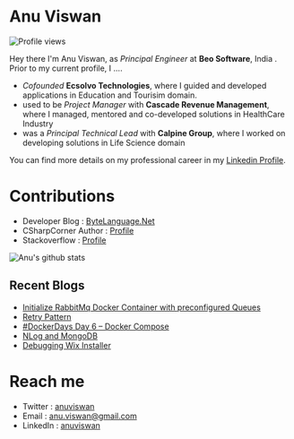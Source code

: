 # Anu Viswan
![Profile views](https://gpvc.arturio.dev/anuviswan)  

Hey there I'm Anu Viswan, as _Principal Engineer_ at **Beo Software**, India .  Prior to my current profile, I ....

* _Cofounded_ **Ecsolvo Technologies**, where I guided and developed applications in Education and Tourisim domain.
* used to be _Project Manager_ with **Cascade Revenue Management**, where I managed, mentored and co-developed solutions in HealthCare Industry
* was a _Principal Technical Lead_ with **Calpine Group**, where I worked on developing solutions in Life Science domain

You can find more details on my professional career in my [Linkedin Profile](https://www.linkedin.com/in/anuviswan/). 

# Contributions
* Developer Blog : [ByteLanguage.Net](http://www.bytelanguage.net)
* CSharpCorner Author : [Profile](https://www.c-sharpcorner.com/members/anu.viswan)
* Stackoverflow : [Profile](https://stackoverflow.com/users/7299782/anu-viswan)

![Anu's github stats](https://github-readme-stats.vercel.app/api?username=anuviswan)

## Recent Blogs
<!-- BLOGPOSTS:START -->
- [Initialize RabbitMq Docker Container with preconfigured Queues](https://bytelanguage.net/2022/07/23/initialize-rabbitmq-docker-container-with-queues/)
- [Retry Pattern](https://bytelanguage.net/2022/05/29/retry-pattern/)
- [#DockerDays Day 6 – Docker Compose](https://bytelanguage.net/2022/04/23/dockerdays-day-6-docker-compose/)
- [NLog and MongoDB](https://bytelanguage.net/2022/03/30/nlog-and-mongodb/)
- [Debugging Wix Installer](https://bytelanguage.net/2022/03/22/debugging-wix-installer/)
<!-- BLOGPOSTS:END -->

# Reach me
* Twitter : [anuviswan](https://twitter.com/anuviswan)
* Email : anu.viswan@gmail.com
* LinkedIn : [anuviswan](https://www.linkedin.com/in/anuviswan/)


